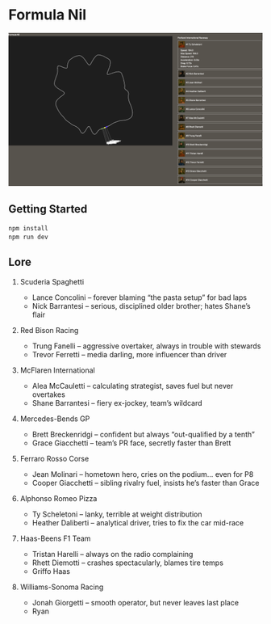 # Formula Nil

![Screenshot](./screenshot.png)

## Getting Started

```sh
npm install
npm run dev
```

## Lore

1. Scuderia Spaghetti

    - Lance Concolini – forever blaming “the pasta setup” for bad laps
    - Nick Barrantesi – serious, disciplined older brother; hates Shane’s flair

2. Red Bison Racing

    - Trung Fanelli – aggressive overtaker, always in trouble with stewards
    - Trevor Ferretti – media darling, more influencer than driver

3. McFlaren International

    - Alea McCauletti – calculating strategist, saves fuel but never overtakes
    - Shane Barrantesi – fiery ex-jockey, team’s wildcard

4. Mercedes-Bends GP

    - Brett Breckenridgi – confident but always “out-qualified by a tenth”
    - Grace Giacchetti – team’s PR face, secretly faster than Brett

5. Ferraro Rosso Corse

    - Jean Molinari – hometown hero, cries on the podium… even for P8
    - Cooper Giacchetti – sibling rivalry fuel, insists he’s faster than Grace

6. Alphonso Romeo Pizza

    - Ty Scheletoni – lanky, terrible at weight distribution
    - Heather Daliberti – analytical driver, tries to fix the car mid-race

7. Haas-Beens F1 Team

    - Tristan Harelli – always on the radio complaining
    - Rhett Diemotti – crashes spectacularly, blames tire temps
    - Griffo Haas

8. Williams-Sonoma Racing

    - Jonah Giorgetti – smooth operator, but never leaves last place
    - Ryan